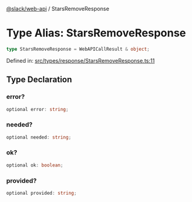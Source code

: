 [@slack/web-api](../index.md) / StarsRemoveResponse

# Type Alias: StarsRemoveResponse

```ts
type StarsRemoveResponse = WebAPICallResult & object;
```

Defined in: [src/types/response/StarsRemoveResponse.ts:11](https://github.com/slackapi/node-slack-sdk/blob/main/packages/web-api/src/types/response/StarsRemoveResponse.ts#L11)

## Type Declaration

### error?

```ts
optional error: string;
```

### needed?

```ts
optional needed: string;
```

### ok?

```ts
optional ok: boolean;
```

### provided?

```ts
optional provided: string;
```
